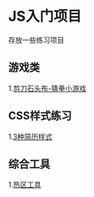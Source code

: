 # JS入门项目

存放一些练习项目

## 游戏类

1.[剪刀石头布-猜拳小游戏](https://woshigxf.github.io/MyGit/caiquan/)

## CSS样式练习 

1.[3种简历样式](https://woshigxf.github.io/MyGit/resume/)

## 综合工具 

1.[热区工具](https://woshigxf.github.io/MyGit/hottools/)